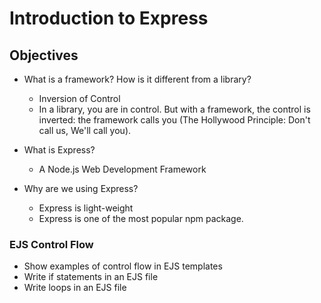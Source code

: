 # Introduction to Express

## Objectives

* What is a framework? How is it different from a library?
  * Inversion of Control
  * In a library, you are in control. But with a framework, the control is inverted: the framework calls you (The Hollywood Principle: Don't call us, We'll call you).

* What is Express?
  * A Node.js Web Development Framework

* Why are we using Express?
  * Express is light-weight
  * Express is one of the most popular npm package.

### EJS Control Flow

* Show examples of control flow in EJS templates
* Write if statements in an EJS file
* Write loops in an EJS file